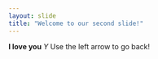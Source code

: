 ```yaml
---
layout: slide
title: "Welcome to our second slide!"
---
```

**I love you** *Y*
Use the left arrow to go back!
